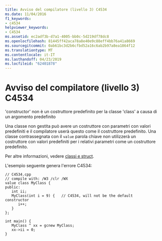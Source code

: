 ```yaml
---
title: Avviso del compilatore (livello 3) C4534
ms.date: 11/04/2016
f1_keywords:
- c4534
helpviewer_keywords:
- C4534
ms.assetid: ec2adf3b-d7a1-4005-bb0c-5d219df78dc8
ms.openlocfilehash: 81445ff42aca78a8e40e9c88eff4bb76a41a8669
ms.sourcegitcommit: 0ab61bc3d2b6cfbd52a16c6ab2b97a8ea1864f12
ms.translationtype: MT
ms.contentlocale: it-IT
ms.lasthandoff: 04/23/2019
ms.locfileid: "62401878"
---
```

# <a name="compiler-warning-level-3-c4534"></a>Avviso del compilatore (livello 3) C4534

'constructor' non è un costruttore predefinito per la classe 'class' a causa di un argomento predefinito

Una classe non gestita può avere un costruttore con parametri con valori predefiniti e il compilatore userà questo come il costruttore predefinito. Una classe contrassegnata con il `value` parola chiave non utilizzerà un costruttore con valori predefiniti per i relativi parametri come un costruttore predefinito.

Per altre informazioni, vedere [classi e struct](../../extensions/classes-and-structs-cpp-component-extensions.md).

L'esempio seguente genera l'errore C4534:

```
// C4534.cpp
// compile with: /W3 /clr /WX
value class MyClass {
public:
   int ii;
   MyClass(int i = 9) {   // C4534, will not be the default constructor
      i++;
   }
};

int main() {
   MyClass ^ xx = gcnew MyClass;
   xx->ii = 0;
}
```